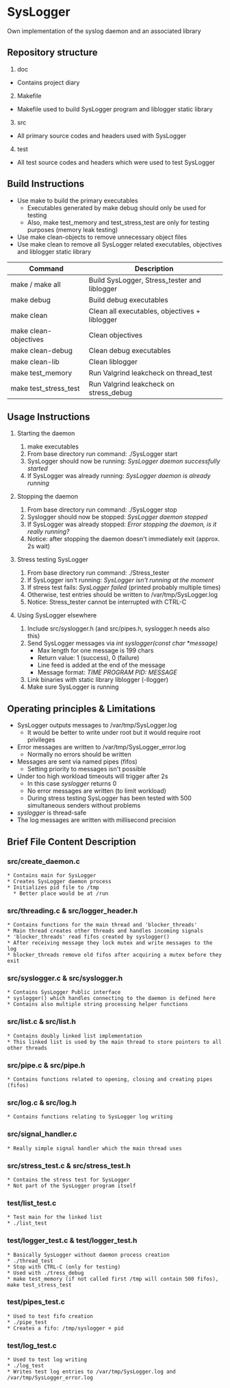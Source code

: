 # SysLogger

Own implementation of the syslog daemon and an associated library

## Repository structure

1. doc
  * Contains project diary
2. Makefile
  * Makefile used to build SysLogger program and liblogger static library
3. src
  * All primary source codes and headers used with SysLogger
4. test
  * All test source codes and headers which were used to test SysLogger

## Build Instructions

* Use make to build the primary executables
  * Executables generated by make debug should only be used for testing
  * Also, make test_memory and test_stress_test are only for testing purposes (memory leak testing)
* Use make clean-objects to remove unnecessary object files
* Use make clean to remove all SysLogger related executables, objectives and liblogger static library


 Command | Description
 ------- | ------------
 make / make all | Build SysLogger, Stress_tester and liblogger
 make debug      | Build debug executables
 make clean      | Clean all executables, objectives + liblogger
 make clean-objectives | Clean objectives
 make clean-debug | Clean debug executables
 make clean-lib   | Clean liblogger
 make test_memory | Run Valgrind leakcheck on thread_test
 make test_stress_test | Run Valgrind leakcheck on stress_debug

## Usage Instructions

1. Starting the daemon
   1.  make executables
   2.  From base directory run command: ./SysLogger start
   3.  SysLogger should now be running: _SysLogger daemon successfully started_
   4.  If SysLogger was already running: _SysLogger daemon is already running_

2. Stopping the daemon
   1. From base directory run command: ./SysLogger stop
   2. Syslogger should now be stopped: _SysLogger daemon stopped_
   3. If SysLogger was already stopped: _Error stopping the daemon, is it really running?_
   4. Notice: after stopping the daemon doesn't immediately exit (approx. 2s wait)

3. Stress testing SysLogger
   1. From base directory run command: ./Stress_tester
   2. If SysLogger isn't running: _SysLogger isn't running at the moment_
   3. If stress test fails: _SysLogger failed_ (printed probably multiple times)
   4. Otherwise, test entries should be written to /var/tmp/SysLogger.log
   5. Notice: Stress_tester cannot be interrupted with CTRL-C

4. Using SysLogger elsewhere
   1. Include src/syslogger.h (and src/pipes.h, syslogger.h needs also this)
   2. Send SysLogger messages via _int syslogger(const char *message)_
      * Max length for one message is 199 chars
      * Return value: 1 (success), 0 (failure)
      * Line feed is added at the end of the message
      * Message format: _TIME PROGRAM PID: MESSAGE_
   3. Link binaries with static library liblogger (-llogger)
   4. Make sure SysLogger is running

## Operating principles & Limitations

  * SysLogger outputs messages to /var/tmp/SysLogger.log
    * It would be better to write under root but it would require root privileges
  * Error messages are written to /var/tmp/SysLogger_error.log
    * Normally no errors should be written
  * Messages are sent via named pipes (fifos)
    * Setting priority to messages isn't possible
  * Under too high workload timeouts will trigger after 2s
    * In this case _syslogger_ returns 0
    * No error messages are written (to limit workload)
    * During stress testing SysLogger has been tested with 500 simultaneous senders without problems
  * _syslogger_ is thread-safe
  * The log messages are written with millisecond precision


## Brief File Content Description

  ### src/create_daemon.c
    * Contains main for SysLogger
    * Creates SysLogger daemon process
    * Initializes pid file to /tmp
      * Better place would be at /run

  ### src/threading.c & src/logger_header.h
    * Contains functions for the main thread and 'blocker_threads'
    * Main thread creates other threads and handles incoming signals
    * 'blocker_threads' read fifos created by syslogger()
    * After receiving message they lock mutex and write messages to the log
    * blocker_threads remove old fifos after acquiring a mutex before they exit

  ### src/syslogger.c & src/syslogger.h
    * Contains SysLogger Public interface
    * syslogger() which handles connecting to the daemon is defined here
    * Contains also multiple string processing helper functions

  ### src/list.c & src/list.h
    * Contains doubly linked list implementation
    * This linked list is used by the main thread to store pointers to all other threads

  ### src/pipe.c & src/pipe.h
    * Contains functions related to opening, closing and creating pipes (fifos)

  ### src/log.c & src/log.h
    * Contains functions relating to SysLogger log writing

  ### src/signal_handler.c
    * Really simple signal handler which the main thread uses

  ### src/stress_test.c & src/stress_test.h
    * Contains the stress test for SysLogger
    * Not part of the SysLogger program itself

  ### test/list_test.c
    * Test main for the linked list
    * ./list_test

  ### test/logger_test.c & test/logger_test.h
    * Basically SysLogger without daemon process creation
    * ./thread_test
    * Stop with CTRL-C (only for testing)
    * Used with ./tress_debug
    * make test_memory (if not called first /tmp will contain 500 fifos), make test_stress_test

  ### test/pipes_test.c
    * Used to test fifo creation
    * ./pipe_test
    * Creates a fifo: /tmp/syslogger + pid

  ### test/log_test.c
    * Used to test log writing
    * ./log_test
    * Writes test log entries to /var/tmp/SysLogger.log and /var/tmp/SysLogger_error.log
